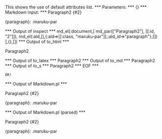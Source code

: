This shows the use of default attributes list.
*** Parameters: ***
{}
*** Markdown input: ***
Paragraph2 
{#2}

{paragraph}: .maruku-par

*** Output of inspect ***
md_el(:document,[
	md_par(["Paragraph2"], [[:id, "2"]]),
	md_el(:ald,[],{:ald=>[[:class, "maruku-par"]],:ald_id=>"paragraph"},[])
],{},[])
*** Output of to_html ***
<p class='maruku-par' id='2'>Paragraph2</p>
*** Output of to_latex ***
Paragraph2
*** Output of to_md ***
Paragraph2
*** Output of to_s ***
Paragraph2
*** EOF ***



	OK!



*** Output of Markdown.pl ***
<p>Paragraph2 
{#2}</p>

<p>{paragraph}: .maruku-par</p>

*** Output of Markdown.pl (parsed) ***
<div
    ><p>Paragraph2 
{#2}</p
    ><p>{paragraph}: .maruku-par</p
  ></div
>